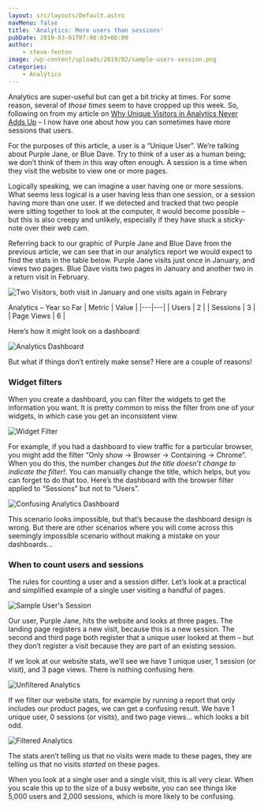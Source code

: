 ```yaml
---
layout: src/layouts/Default.astro
navMenu: false
title: 'Analytics: More users than sessions'
pubDate: 2019-03-01T07:00:03+00:00
author:
    - steve-fenton
image: /wp-content/uploads/2019/02/sample-users-session.png
categories:
    - Analytics
---
```


Analytics are super-useful but can get a bit tricky at times. For some reason, several of *those times* seem to have cropped up this week. So, following on from my article on [Why Unique Visitors in Analytics Never Adds Up](https://www.stevefenton.co.uk/2019/02/why-unique-visitors-in-analytics-never-adds-up/) – I now have one about how you can sometimes have more sessions that users.

For the purposes of this article, a user is a “Unique User”. We’re talking about Purple Jane, or Blue Dave. Try to think of a user as a human being; we don’t think of them in this way often enough. A session is a time when they visit the website to view one or more pages.

Logically speaking, we can imagine a user having one or more sessions. What seems less logical is a user having less than one session, or a session having more than one user. If we detected and tracked that two people were sitting together to look at the computer, it would become possible – but this is also creepy and unlikely, especially if they have stuck a sticky-note over their web cam.

Referring back to our graphic of Purple Jane and Blue Dave from the previous article, we can see that in our analytics report we would expect to find the stats in the table below. Purple Jane visits just once in January, and views two pages. Blue Dave visits two pages in January and another two in a return visit in February.

![Two Visitors, both visit in January and one visits again in Febrary](https://www.stevefenton.co.uk/wp-content/uploads/2019/02/unique-visit-tracking.png)

Analytics – Year so Far
| Metric | Value |
|---|---|
| Users | 2 |
| Sessions | 3 |
| Page Views | 6 |

Here’s how it might look on a dashboard:

![Analytics Dashboard](https://www.stevefenton.co.uk/wp-content/uploads/2019/02/dashboard001.png)

But what if things don’t entirely make sense? Here are a couple of reasons!

### Widget filters

When you create a dashboard, you can filter the widgets to get the information you want. It is pretty common to miss the filter from one of your widgets, in which case you get an inconsistent view.

![Widget Filter](https://www.stevefenton.co.uk/wp-content/uploads/2019/02/widget-filter.png)

For example, if you had a dashboard to view traffic for a particular browser, you might add the filter “Only show -&gt; Browser -&gt; Containing -&gt; Chrome”. When you do this, the number changes *but the title doesn’t change to indicate the filter!*. You can manually change the title, which helps, but you can forget to do that too. Here’s the dashboard with the browser filter applied to “Sessions” but not to “Users”.

![Confusing Analytics Dashboard](https://www.stevefenton.co.uk/wp-content/uploads/2019/02/dashboard002.png)

This scenario looks impossible, but that’s because the dashboard design is wrong. But there are other scenarios where you will come across this seemingly impossible scenario without making a mistake on your dashboards…

### When to count users and sessions

The rules for counting a user and a session differ. Let’s look at a practical and simplified example of a single user visiting a handful of pages.

![Sample User's Session](https://www.stevefenton.co.uk/wp-content/uploads/2019/02/sample-users-session.png)

Our user, Purple Jane, hits the website and looks at three pages. The landing page registers a new visit, because this is a new session. The second and third page both register that a unique user looked at them – but they don’t register a visit because they are part of an existing session.

If we look at our website stats, we’ll see we have 1 unique user, 1 session (or visit), and 3 page views. There is nothing confusing here.

![Unfiltered Analytics](https://www.stevefenton.co.uk/wp-content/uploads/2019/02/unfiltered-users-session.png)

If we filter our website stats, for example by running a report that only includes our product pages, we can get a confusing result. We have 1 unique user, 0 sessions (or visits), and two page views… which looks a bit odd.

![Filtered Analytics](https://www.stevefenton.co.uk/wp-content/uploads/2019/02/filtered-users-session.png)

The stats aren’t telling us that no visits were made to these pages, they are telling us that no visits *started* on these pages.

When you look at a single user and a single visit, this is all very clear. When you scale this up to the size of a busy website, you can see things like 5,000 users and 2,000 sessions, which is more likely to be confusing.